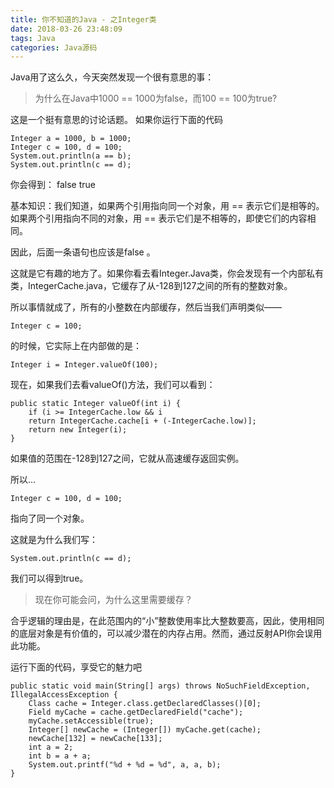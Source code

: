 ```yaml
---
title: 你不知道的Java - 之Integer类
date: 2018-03-26 23:48:09
tags: Java
categories: Java源码
---
```



Java用了这么久，今天突然发现一个很有意思的事：
> 为什么在Java中1000 == 1000为false，而100 == 100为true?

这是一个挺有意思的讨论话题。
如果你运行下面的代码

```
Integer a = 1000, b = 1000;
Integer c = 100, d = 100;
System.out.println(a == b);
System.out.println(c == d);
```
你会得到：
false
true

<!-- more -->

基本知识：我们知道，如果两个引用指向同一个对象，用 == 表示它们是相等的。如果两个引用指向不同的对象，用 == 表示它们是不相等的，即使它们的内容相同。

因此，后面一条语句也应该是false 。

这就是它有趣的地方了。如果你看去看Integer.Java类，你会发现有一个内部私有类，IntegerCache.java，它缓存了从-128到127之间的所有的整数对象。

所以事情就成了，所有的小整数在内部缓存，然后当我们声明类似——
```
Integer c = 100;
``` 
的时候，它实际上在内部做的是：
```
Integer i = Integer.valueOf(100); 
```
现在，如果我们去看valueOf()方法，我们可以看到：
```
public static Integer valueOf(int i) {
    if (i >= IntegerCache.low && i
    return IntegerCache.cache[i + (-IntegerCache.low)];
    return new Integer(i);
}
```
如果值的范围在-128到127之间，它就从高速缓存返回实例。

所以…
```
Integer c = 100, d = 100; 
```
指向了同一个对象。

这就是为什么我们写：
```
System.out.println(c == d); 
```
我们可以得到true。

> 现在你可能会问，为什么这里需要缓存？

合乎逻辑的理由是，在此范围内的“小”整数使用率比大整数要高，因此，使用相同的底层对象是有价值的，可以减少潜在的内存占用。然而，通过反射API你会误用此功能。

运行下面的代码，享受它的魅力吧

```
public static void main(String[] args) throws NoSuchFieldException, IllegalAccessException {
    Class cache = Integer.class.getDeclaredClasses()[0];
    Field myCache = cache.getDeclaredField("cache");
    myCache.setAccessible(true);
    Integer[] newCache = (Integer[]) myCache.get(cache);
    newCache[132] = newCache[133];
    int a = 2;
    int b = a + a;
    System.out.printf("%d + %d = %d", a, a, b);
} 
```